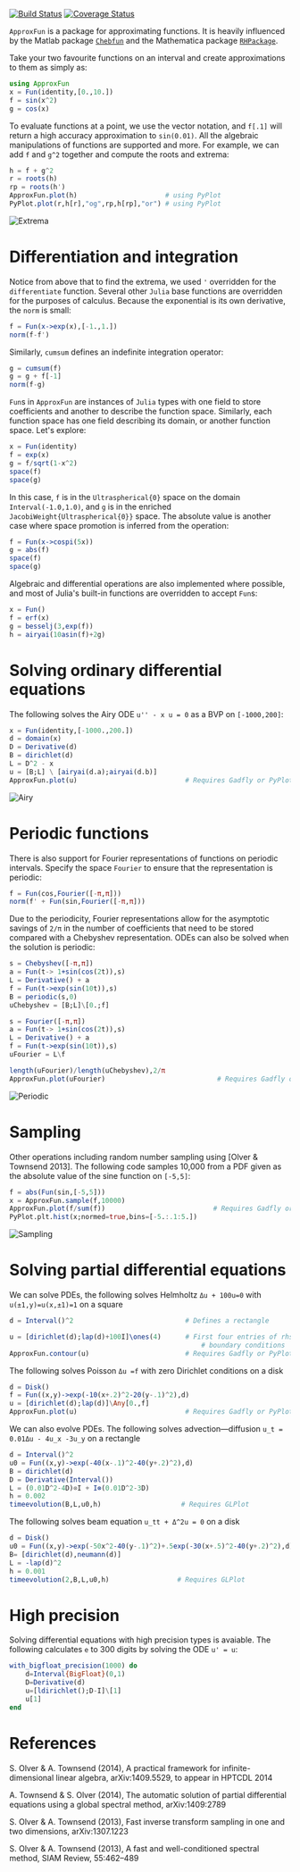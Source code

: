 [![Build Status](https://travis-ci.org/ApproxFun/ApproxFun.jl.svg?branch=master)](https://travis-ci.org/ApproxFun/ApproxFun.jl) [![Coverage Status](https://img.shields.io/coveralls/ApproxFun/ApproxFun.jl.svg)](https://coveralls.io/r/ApproxFun/ApproxFun.jl?branch=master)

`ApproxFun` is a package for approximating functions. It is heavily influenced by the Matlab 
package [`Chebfun`](http://www.chebfun.org) and the Mathematica package [`RHPackage`](http://www.maths.usyd.edu.au/u/olver/projects/RHPackage.html).



Take your two favourite functions on an interval and create approximations to them as simply as:

```julia
using ApproxFun
x = Fun(identity,[0.,10.])
f = sin(x^2)
g = cos(x)
```

To evaluate functions at a point, we use the vector notation, and `f[.1]` will return a high
accuracy approximation to `sin(0.01)`. All the algebraic manipulations of functions 
are supported and more.  For example, we can add `f` and `g^2` together and compute 
the roots and extrema:

```julia
h = f + g^2
r = roots(h)
rp = roots(h')
ApproxFun.plot(h)                      # using PyPlot
PyPlot.plot(r,h[r],"og",rp,h[rp],"or") # using PyPlot
```

![Extrema](https://github.com/ApproxFun/ApproxFun.jl/raw/master/images/extrema.png)


# Differentiation and integration	


Notice from above that to find the extrema, we used `'` overridden for the `differentiate` function. Several other `Julia`
base functions are overridden for the purposes of calculus. Because the exponential is its own
derivative, the `norm` is small:

```julia
f = Fun(x->exp(x),[-1.,1.])
norm(f-f')
```

Similarly, `cumsum` defines an indefinite integration operator:

```julia
g = cumsum(f)
g = g + f[-1]
norm(f-g)
```

`Fun`s in `ApproxFun` are instances of `Julia` types with one field to store coefficients and another
to describe the function space. Similarly, each function space has one field describing 
its domain, or another function space. Let's explore:

```julia
x = Fun(identity)
f = exp(x)
g = f/sqrt(1-x^2)
space(f)
space(g)
```

In this case, `f` is in the `Ultraspherical{0}` space on the domain `Interval(-1.0,1.0)`, and
`g` is in the enriched `JacobiWeight{Ultraspherical{0}}` space. The absolute value is 
another case where space promotion is inferred from the operation:

```julia
f = Fun(x->cospi(5x))
g = abs(f)
space(f)
space(g)
```

Algebraic and differential operations are also implemented where possible, and most of Julia's built-in functions are overridden to accept `Fun`s:

```julia
x = Fun()
f = erf(x)
g = besselj(3,exp(f))
h = airyai(10asin(f)+2g)
```


# Solving ordinary differential equations


The following solves the Airy ODE `u'' - x u = 0` as a BVP on `[-1000,200]`:

```julia
x = Fun(identity,[-1000.,200.])
d = domain(x)
D = Derivative(d)
B = dirichlet(d)
L = D^2 - x
u = [B;L] \ [airyai(d.a);airyai(d.b)]
ApproxFun.plot(u)						    # Requires Gadfly or PyPlot
```

![Airy](https://github.com/ApproxFun/ApproxFun.jl/raw/master/images/airy.png)


# Periodic functions


There is also support for Fourier representations of functions on periodic intervals. 
Specify the space `Fourier` to ensure that the representation is periodic:

```julia
f = Fun(cos,Fourier([-π,π]))
norm(f' + Fun(sin,Fourier([-π,π]))
```

Due to the periodicity, Fourier representations allow for the asymptotic savings of `2/π` 
in the number of coefficients that need to be stored compared with a Chebyshev representation. 
ODEs can also be solved when the solution is periodic:

```julia
s = Chebyshev([-π,π])
a = Fun(t-> 1+sin(cos(2t)),s)
L = Derivative() + a
f = Fun(t->exp(sin(10t)),s)
B = periodic(s,0)
uChebyshev = [B;L]\[0.;f]

s = Fourier([-π,π])
a = Fun(t-> 1+sin(cos(2t)),s)
L = Derivative() + a
f = Fun(t->exp(sin(10t)),s)
uFourier = L\f

length(uFourier)/length(uChebyshev),2/π
ApproxFun.plot(uFourier)						    # Requires Gadfly or PyPlot
```

![Periodic](https://github.com/ApproxFun/ApproxFun.jl/raw/master/images/periodic.png)


# Sampling	


Other operations including random number sampling using [Olver & Townsend 2013].  The 
following code samples 10,000 from a PDF given as the absolute value of the sine function on `[-5,5]`:

```julia
f = abs(Fun(sin,[-5,5]))
x = ApproxFun.sample(f,10000)
ApproxFun.plot(f/sum(f))                           # Requires Gadfly or PyPlot
PyPlot.plt.hist(x;normed=true,bins=[-5.:.1:5.])
```

![Sampling](https://github.com/ApproxFun/ApproxFun.jl/raw/master/images/sample.png)


# Solving partial differential equations


We can solve PDEs, the following solves Helmholtz `Δu + 100u=0` with `u(±1,y)=u(x,±1)=1`
on a square

```julia
d = Interval()^2          					# Defines a rectangle

u = [dirichlet(d);lap(d)+100I]\ones(4)		# First four entries of rhs are 
    											# boundary conditions
ApproxFun.contour(u)						# Requires Gadfly or PyPlot
```

The following solves Poisson `Δu =f` with zero Dirichlet conditions
on a disk

```julia
d = Disk()
f = Fun((x,y)->exp(-10(x+.2)^2-20(y-.1)^2),d) 
u = [dirichlet(d);lap(d)]\Any[0.,f]
ApproxFun.plot(u)                           # Requires Gadfly or PyPlot
```

We can also evolve PDEs.  The following solves advection—diffusion 
`u_t = 0.01Δu - 4u_x -3u_y` on a rectangle

```julia
d = Interval()^2
u0 = Fun((x,y)->exp(-40(x-.1)^2-40(y+.2)^2),d)
B = dirichlet(d)
D = Derivative(Interval())
L = (0.01D^2-4D)⊗I + I⊗(0.01D^2-3D)
h = 0.002
timeevolution(B,L,u0,h)                    # Requires GLPlot
```

The following solves beam equation `u_tt + Δ^2u = 0`
on a disk

```julia
d = Disk()
u0 = Fun((x,y)->exp(-50x^2-40(y-.1)^2)+.5exp(-30(x+.5)^2-40(y+.2)^2),d)
B= [dirichlet(d),neumann(d)]
L = -lap(d)^2
h = 0.001
timeevolution(2,B,L,u0,h)                 # Requires GLPlot
```

# High precision

Solving differential equations with high precision types is avaiable.  The following calculates `e` to 300 digits by solving the ODE `u' = u`:

```julia
with_bigfloat_precision(1000) do
    d=Interval{BigFloat}(0,1)
    D=Derivative(d)
    u=[ldirichlet();D-I]\[1]
    u[1]
end
```



	
# References

S. Olver & A. Townsend (2014), A practical framework for infinite-dimensional linear algebra, arXiv:1409.5529, to appear in HPTCDL 2014

A. Townsend & S. Olver (2014), The automatic solution of partial differential equations using a global spectral method, arXiv:1409:2789

S. Olver & A. Townsend (2013), Fast inverse transform sampling in one and two dimensions, arXiv:1307.1223

S. Olver & A. Townsend (2013), A fast and well-conditioned spectral method, SIAM Review, 55:462–489
	
